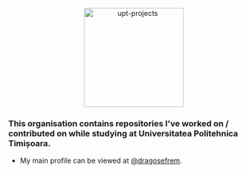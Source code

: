 <p align="center"><img src="https://i.imgur.com/KutvJU2.png" alt="upt-projects" width="200" height="200"/></p>

### This organisation contains repositories I've worked on / contributed on while studying at Universitatea Politehnica Timișoara.
- My main profile can be viewed at [@dragosefrem](https://github.com/dragosefrem).
